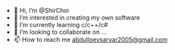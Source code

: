 - 👋 Hi, I’m @ShirChoi
- 👀 I’m interested in creating my own software
- 🌱 I’m currently learning c/c++/c#
- 💞️ I’m looking to collaborate on ...
- 📫 How to reach me abdulloevsarvar2005@gmail.com

<!---
ShirChoi/ShirChoi is a ✨ special ✨ repository because its `README.md` (this file) appears on your GitHub profile.
You can click the Preview link to take a look at your changes.
--->
